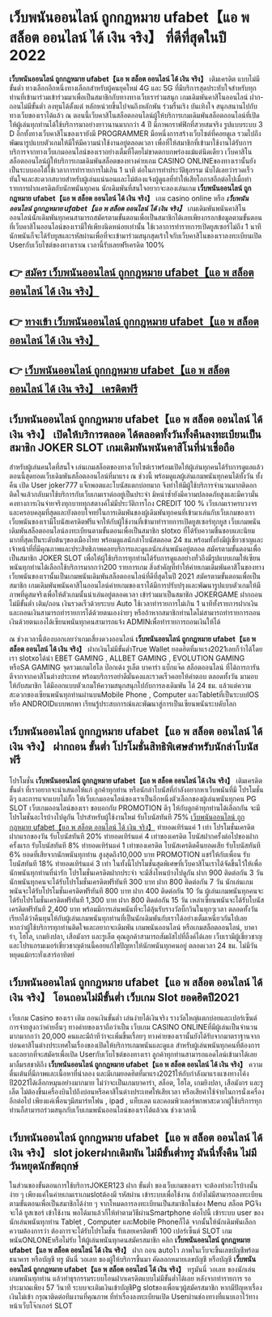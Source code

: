 # เว็บพนันออนไลน์ ถูกกฎหมาย ufabet【แอ พ สล็อต ออนไลน์ ได้ เงิน จริง】  ที่ดีที่สุดในปี 2022

**เว็บพนันออนไลน์ ถูกกฎหมาย ufabet【แอ พ สล็อต ออนไลน์ ได้ เงิน จริง】** เติมเครดิต แบบไม่มีขั้นต่ำ  ทางเลือกอีกหนึ่งทางเลือกสำหรับผู้คนยุคใหม่ 4G และ 5G ที่มีบริการสุดประทับใจสำหรับทุกท่านที่เข้ามาร่วมเข้าร่วมมาเพื่อเป็นสมาชิกกับทางทางเว็บเราร่วมสนุก เกมเดิมพันคาสิโนออนไลน์ ฝาก-ถอนไม่มีขั้นต่ำ ลงทุนได้ตั้งแต่ หลักหน่วยขึ้นไปจนถึงหลักพัน ร่วมรื่นเริง บันเทิงใจ สนุกสนานไปกับทางเว็บของเราได้แล้ว ณ ตอนนี้เว็บคาสิโนสล็อตออนไลน์ผู้ให้บริการเกมเดิมพันสล็อตออนไลน์ที่เปิดให้ผู้เล่นทุกท่านได้ใช้บริการมาอย่างยาวนานมากกว่า 4 ปี มีภาพกราฟฟิกที่สวยสมจริง รูปแบบระบบ 3 D
อีกทั้งทางเว็บคาสิโนของเรายังมี  PROGRAMMER มือหนึ่งการสร้างเว็บไซต์ที่คอยดูเล  รวมไปถึงพัฒนารูปแบบตัวเกมให้มีให้มีความน่าใช้งานอยู่ตลอดเวลา เพื่อที่ให้สมาชิกที่เข้ามาใช้งานได้รับการบริการจากทางเว็บเกมออนไลน์ของเราอย่างเต็มที่โดยไม่ขาดตกบกพร่องแม้แต่นิดเดียว เว็บคาสิโนสล็อตออนไลน์ผู้ให้บริการเกมเดิมพันสล็อตของทางค่ายเกม CASINO ONLINEของทางเรานั้นยังเป็นระบบออโต้ใช้เวลาการทำรายการไม่เกิน 1 นาที ต่อในการทำประวัติธุกรรม นับได้เลยว่ารวดเร็วทันใจและสะดวกสบายสำหรับผู้เล่นแน่นอนและไม่ต้องแจ้งผู้ดูแลที่ทำให้เสียโอกาสอีกต่อไปเมื่อทำรายการฝากเครดิตกับนักพนันทุกคน
นักเดิมพันที่สนใจอยากจะลองเล่นเกม **เว็บพนันออนไลน์ ถูกกฎหมาย ufabet【แอ พ สล็อต ออนไลน์ ได้ เงิน จริง】** เกม casino online หรือ ***เว็บพนันออนไลน์ ถูกกฎหมาย ufabet【แอ พ สล็อต ออนไลน์ ได้ เงิน จริง】*** เกมเดิมพันพนันคาสิโนออนไลน์นักเดิมพันทุกคนสามารถสมัครตามขั้นตอนเพื่อเป็นสมาชิกได้เลยเพียงกรอกข้อมูลตามขั้นตอนที่เว็บคาสิโนออนไลน์ของเรามีให้เพียงนิดหน่อยเท่านั้น ใช้เวลาการทำรายการเปิดยูสเซอร์ไม่ถึง 1 นาทีนักพนันก็จะได้รับยูสและรหัสผ่านเพื่อที่จะเข้ามาร่วมสนุกสุดเร้าใจกับเว็บคาสิโนของเราลงทะเบียนเปิด Userกับเว็บไซต์ของทางเราณ เวลานี้รับเลยฟรีเครดิต 100%

## 👉 [สมัคร เว็บพนันออนไลน์ ถูกกฎหมาย ufabet【แอ พ สล็อต ออนไลน์ ได้ เงิน จริง】](https://archa888.com/)
## 👉 [ทางเข้า เว็บพนันออนไลน์ ถูกกฎหมาย ufabet【แอ พ สล็อต ออนไลน์ ได้ เงิน จริง】](https://archa888.com/)
## 👉 [เว็บพนันออนไลน์ ถูกกฎหมาย ufabet【แอ พ สล็อต ออนไลน์ ได้ เงิน จริง】 เครดิตฟรี](https://archa888.com/)

## เว็บพนันออนไลน์ ถูกกฎหมาย ufabet【แอ พ สล็อต ออนไลน์ ได้ เงิน จริง】 เปิดให้บริการตลอด ได้ตลอดทั้งวันทั้งคืนลงทะเบียนเป็นสมาชิก JOKER SLOT เกมเดิมพันพนันคาสิโนที่น่าเชื่อถือ

สำหรับผู้เล่นคนใดที่สนใจ เล่นเกมสล็อตของทางเว็บไซต์เราพร้อมเปิดให้ผู้เล่นทุกคนได้รับการดูแลแล้วตอนนี้สุดยอดเว็บเดิมพันสล็อตออนไลน์ที่มาแรง ณ ช่วงนี้ พร้อมดูแลผู้เล่นเกมพนันทุกคนได้ทั้งวัน ทั้งคืน เปิด User joker777 แจ็กพอตและโบนัสแตกบ่อยมาก จึงทำให้มีผู้ใช้บริการจำนวนมากติดอกติดใจแล้วกลับมาใช้บริการกับเว็บเกมเราต่ออยู่เป็นประจำ มิหนำซ้ำยังมีความปลอดภัยสูงและมีความั่นคงทางการเงินจ่ายจริงทุกบาททุกสตางค์ไม่มีประวัติการโกง CREDIT 100 % เว็บเกมเราครบวงจรและครอบคลุมที่สุดและยังตอบโจทย์ในการเดิมพันของผู้เดิมพันทุกคนที่เข้ามาเล่นกับเว็บเกมของเรา
เว็บพนันของเรามีโบนัสเครดิตฟรีแจกให้กับผู้ใช้งานที่เข้ามาทำรายการเปิดยูสเซอร์ทุกยูส เว็บเกมพนันเดิมพันสล็อตออนไลน์ลงทะเบียนตามขั้นตอนเพื่อเป็นสมาชิก slotxo ที่ได้รับความชื่นชอบและนิยมมากที่สุดเป็นระดับต้นๆของเมืองไทย พร้อมดูแลนักล่าโบนัสตลอด 24 ชม.พร้อมทั้งยังมีผู้เชี่ยวชาญและเจ้าหน้าที่ที่มีคุณภาพและประสิทธิภาพคอยบริการและดูแลนักเล่นพนันอยู่ตลอด สมัครตามขั้นตอนเพื่อเป็นสมาชิก JOKER SLOT เพื่อให้ผู้ใช้บริการทุกท่านได้รับการดูแลอย่างทั่วถึงมีรูปแบบเกมให้เซียนพนันทุกท่านได้เลือกใช้บริการมากกว่า200 รายการเกม
สิ่งสำคัญที่ทำให้ค่ายเกมเดิมพันคาสิโนของทางเว็บพนันของเรานั้นเป็นเกมพนันเดิมพันสล็อตออนไลน์ที่ดีที่สุดในปี 2021 สมัครตามขั้นตอนเพื่อเป็นสมาชิก  เกมเดิมพันพนันคาสิโนออนไลน์ค่ายเกมของเราได้มีการปรับปรุงและพัฒนารูปแบบตัวเกมให้มีภาพที่ดูสมจริงเพื่อให้ตัวเกมนั้นน่าเล่นอยู่ตลอดเวลา เข้าร่วมมาเป็นสมาชิก JOKERGAME ฝากถอน ไม่มีขั้นต่ำ เติม/ถอน เงินรวดเร็วด้วยระบบ Auto ใช้เวลาทำรายการไม่เกิน 1 นาทีทั้งรายการฝากเงินและถอนเงินสามารถทำรายการได้ด้วยตนเองง่ายๆ หรือถ้าหากสมาชิกท่านใดไม่สามารถทำรายการถอนเงินด้วยตนเองได้เซียนพนันทุกคนสามารถแจ้ง ADMINเพื่อทำรายการถอนเงินให้ได้

ณ ช่วงเวลานี้ต้องบอกเลยว่าเกมเสี่ยงดวงออนไลน์ **เว็บพนันออนไลน์ ถูกกฎหมาย ufabet【แอ พ สล็อต ออนไลน์ ได้ เงิน จริง】** ฝากเงินไม่มีขั้นต่ำTrue Wallet ยอดฮิตที่มาแรง2021เลยก็ว่าได้โดยเรา slotxoได้นำ EBET GAMING , ALLBET GAMING , EVOLUTION GAMING หรือSA GAMING จุดรวมเกมไฮโล ป๊อกเด้ง รูเล็ต บาคาร่า แบ็กแจ๊ค สล็อตออนไลน์ ที่ได้การการันตีจากจากคาสิโนต่างประเทศ พร้อมบริการอย่าดีมั่นคงและรวดเร็วคอยให้คำตอบ ตลอดทั้งวัน มามอบให้กับสมาชิก ได้มีออกแบบตัวเกมให้ความสนุกสนุกไปกับการลงเดิมพัน ได้ 24 ชม. แล้วแต่ความสะดวกของเซียนพนันทุกท่านผ่านบนMobile Phone , Computer และTabletที่เป็นระบบIOS หรือ ANDROIDแบบพกพา เรียนรู้ประสบการณ์และพัฒนาสู่การเป็นเซียนพนันระบดับโลก

## เว็บพนันออนไลน์ ถูกกฎหมาย ufabet【แอ พ สล็อต ออนไลน์ ได้ เงิน จริง】 ฝากถอน ขั้นต่ำ โปรโมชั่นสิทธิพิเศษสำหรับนักล่าโบนัสฟรี

โปรโมชั่น **เว็บพนันออนไลน์ ถูกกฎหมาย ufabet【แอ พ สล็อต ออนไลน์ ได้ เงิน จริง】** เติมเครดิต ขั้นต่ำ ที่เราอยากจะนำเสนอให้แก่  ลูกค้าทุกท่าน หรือนักล่าโบนัสที่กำลังอยากหาเว็บพนันที่มี โปรโมชั่นดีๆ และการแจกแบบไม่กั๊ก ให้เว็บเกมออนไลน์ของเราเป็นอีกหนึ่งตัวเลือกของผู้เล่นพนันทุกคน  PG SLOT เว็บเกมออนไลน์ของเรา ขอบอกกับ PROMOTION ดีๆ ให้กับลูกค้าทุกท่านได้เลือกกัน จะมีโปรโมชั่นอะไรบ้างไปดูกัน
โปรสำหรับผู้ใช้งานใหม่ รับโบนัสทันที 75% [เว็บพนันออนไลน์ ถูกกฎหมาย ufabet【แอ พ สล็อต ออนไลน์ ได้ เงิน จริง】](https://archa888.com/) ทำยอดเทิร์นแค่ 1 เท่า
โปรโมชั่นเครดิตฝากแรกของวัน รับโบนัสทันที 20% ทำยอดเทิร์นแค่ 4 เท่าของเครดิต
โบนัสฝากครั้งต่อไปของฝากครั้งแรก รับโบนัสทันที 8% ทำยอดเทิร์นแค่ 1 เท่าของเครดิต
โบนัสเครดิตคืนยอดเสีย รับโบนัสทันที 6% ยอดที่เสียจากนักพนันทุกท่าน สูงสุดถึง10,000 บาท
 PROMOTION แชร์ให้กับเพื่อน รับโบนัสทันที 18% ทำยอดเทิร์นแค่ 3 เท่า
ในทั้งนี้โปรโมชั่นสุดพิเศษที่เว็บคาสิโนเราได้จัดขึ้นไว้ให้เพื่อนักพนันทุกท่านที่น่ารัก โปรโมชั่นเครดิตฝากประจำ จะมีสิ่งไหนบ้างไปดูกัน
ฝาก 900 ติดต่อกัน 3 วัน นักพนันทุกคนจะได้รับโปรโมชั่นเครดิตฟรีทันที 300 บาท
ฝาก 800 ติดต่อกัน 7 วัน นักเล่นเกมพนันจะได้รับโปรโมชั่นเครดิตฟรีทันที 800 บาท
ฝาก 400 ติดต่อกัน 10 วัน ผู้เล่นเกมพนันทุกคนจะได้รับโปรโมชั่นเครดิตฟรีทันที 1,300 บาท
ฝาก 800 ติดต่อกัน 15 วัน เหล่าเซียนพนันจะได้รับโบนัสเครดิตฟรีทันที 2,400 บาท
พร้อมมีการเล่นพนันที่จะได้ลุ้นรับรางวัลบิ๊กวินในทุกๆเวลา ตลอดทั้งวัน เรียกได้ว่าคืนทุนให้กับผู้เล่นเกมพนันทุกท่านที่เป็นนักเดิมพันกับเราได้อย่างเต็มเหนี่ยวกันไปเลย หากว่าผู้ใช้บริการทุกท่านติดใจและอยากจะเดิมพัน เกมพนันออนไลน์ หรือเกมสล็อตออนไลน์, บาคาร่า, ไฮโล, เกมยิงปลา, เสือมังกร และรูเล็ต คุณลูกค้าสามารถสัมผัสไปที่ลิ้งค์ได้เลย เว็บเรามีผู้เชี่ยวชาญและโปรแกรมเมอร์เชี่ยวชาญด้านนี้คอยแก้ไขปัญหาให้นักพนันทุกคนอยู่ ตลอดเวลา 24 ชม. ไม่มีวันหยุดแม้กระทั่งเสาร์อาทิตย์

## เว็บพนันออนไลน์ ถูกกฎหมาย ufabet【แอ พ สล็อต ออนไลน์ ได้ เงิน จริง】 โอนถอนไม่มีขั้นต่ำ  เว็บเกม Slot ยอดฮิตปี2021

เว็บเกม Casino ของเรา เติม ถอนเงินขั้นต่ำ เล่นง่ายได้เงินจริง รางวัลใหญ่แตกบ่อยและเปอร์เซ็นต์การจ่ายสูงกว่าค่ายอื่นๆ ทางค่ายของเราถือว่าเป็น เว็บเกม CASINO ONLINEที่มีผู้เล่นเป็นจำนวนมากมากกว่า 20,000 คนและมีถ้าทีว่าจะเพิ่มขึ้นเรื่อยๆ ทางค่ายของเรานั้นยังได้รับจากมาตราฐานจากบ่อนคาสิโนต่างประเทศในเรื่องของเปิดให้บริการเกมพนันและดูแล สำหรับผู้เล่นพนันทุกคนที่ต้องการและอยากที่จะสมัครเพื่อเปิด Userกับเว็บไซต์ของทางเรา ลูกค้าทุกท่านสามารถแอดไลน์เข้ามาได้เลย
	มาลิ้มรสชาติถึง **เว็บพนันออนไลน์ ถูกกฎหมาย ufabet【แอ พ สล็อต ออนไลน์ ได้ เงิน จริง】** ความตื่นเต้นที่มีภาพและเนื้อหาที่น่าลอง และมีเกมยอดฮิตที่มาแรง2021ให้กับกำลังมาแรงแซงทางโค้งปี2021ได้เลือกหมุนอย่างมากมาย  ไม่ว่าจะเป็นเกมบาคาร่า, สล็อต, ไฮโล, เกมยิงปลา, เสือมังกร และรูเล็ต ไม่ต้องขึ้นเครื่องบินไปถึงบ่อนหรือคาสิโนต่างประเทศให้เสียเวลา หรือเสียค่าใช้จ่ายในการนั่งเครื่องอีกต่อไป เพียงแค่เพื่อนๆมีสมาร์ทโฟน , ipad , แท็บเลต และคอมพิวเตอร์พกพาสะดวกผู้ใช้บริการทุกท่านก็สามารถร่วมสนุกกับเว็บเกมพนันออนไลน์ของเราได้แล้วณ ช่วงเวลานี้

## เว็บพนันออนไลน์ ถูกกฎหมาย ufabet【แอ พ สล็อต ออนไลน์ ได้ เงิน จริง】 slot jokerฝากเดิมพัน ไม่มีขั้นต่ำทรู มันนี่ทั้งคืน ไม่มีวันหยุดนักขัตฤกษ์

ในส่วนของขั้นตอนการใช้บริการJOKER123 ฝาก ขั้นต่ำ ของเว็บเกมของเรา จะต้องทำอะไรบ้างนั้น ง่าย ๆ เพียงแค่ในค่ายเกมเราเกมslotต้องมี รหัสผ่าน เข้าระบบเพื่อใช้งาน ถ้ายังไม่มีสามารถลงทะเบียนตามขั้นตอนเพื่อเป็นสมาชิกได้ง่าย ๆ จากโหมดการลงทะเบียนเป็นสมาชิกในช่อง Menu สล็อต PGจึงจะได้ ยูสเซอร์ เข้าใช้งาน พอได้มาแล้วก็ให้ทำตามวิธีผ่านSmartphone ต่อไปนี้
เข้าระบบ user  ของนักเล่นพนันทุกท่าน Tablet , Computer และMobile Phoneก็ได้
จากนั้นให้นักเดิมพันเลือกความต้องการว่า ต้องการจะได้รับโปรโมชั่น รับเลยเครดิตฟรี 100 เปอร์เซ็นต์ SLOT เกมพนันONLONEหรือไม่รับ
ให้ผู้เล่นพนันทุกคนสมัครสมาชิก คลิก **เว็บพนันออนไลน์ ถูกกฎหมาย ufabet【แอ พ สล็อต ออนไลน์ ได้ เงิน จริง】** ฝาก ถอน autoไว ภาพในเว็บจะขึ้นเลขบัญชีพร้อมธนาคาร หรือบัญชี ทรู มันนี่ วอเลท ของผู้ให้บริการขึ้นมา
คัดลอกหมายเลขบัญชี หรือบัญชี **เว็บพนันออนไลน์ ถูกกฎหมาย ufabet【แอ พ สล็อต ออนไลน์ ได้ เงิน จริง】** ทรูมันนี่ วอเลท ของนักเล่นเกมพนันทุกท่าน แล้วทำธุรกรรมระบบโอนฝากเครดิตแบบไม่มีขั้นต่ำได้เลย
หลังจากทำรายการ รอประมาณเพียง 57 วินาที ระบบจะเติมเงินเข้าบัญชีPg slotของเพื่อนๆผู้สมัครสมาชิก
หากมีปัญหาเรื่องเงินไม่เข้า กรุณาติดต่อทีมงานที่คุณภาพ ที่ทำเรื่องลงทะเบียนเปิด Userผ่านช่องทางที่แนบเอาไว้ทางหน้าเว็บโจ๊กเกอร์ SLOT


